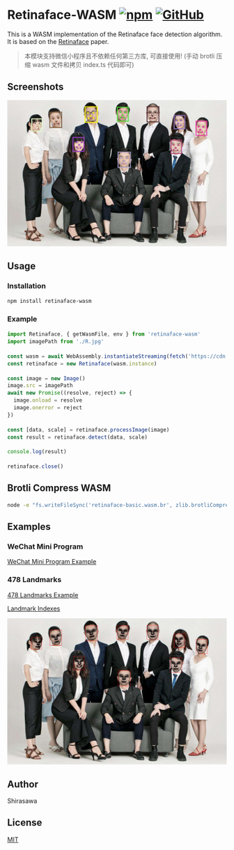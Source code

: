 # Retinaface-WASM [![npm](https://img.shields.io/npm/v/retinaface-wasm)](https://www.npmjs.com/package/retinaface-wasm) [![GitHub](https://img.shields.io/github/license/ShirasawaSama/retinaface-wasm)](LICENSE)

This is a WASM implementation of the Retinaface face detection algorithm. It is based on the [Retinaface](https://arxiv.org/abs/1905.00641) paper.

> 本模块支持微信小程序且不依赖任何第三方库, 可直接使用! (手动 brotli 压缩 wasm 文件和拷贝 index.ts 代码即可)

## Screenshots

![screenshot](screenshots/retinaface.jpg)

## Usage

### Installation

```bash
npm install retinaface-wasm
```

### Example

```typescript
import Retinaface, { getWasmFile, env } from 'retinaface-wasm'
import imagePath from './R.jpg'

const wasm = await WebAssembly.instantiateStreaming(fetch('https://cdn.jsdelivr.net/npm/retinaface-wasm/wasm/' + getWasmFile()), env)
const retinaface = new Retinaface(wasm.instance)

const image = new Image()
image.src = imagePath
await new Promise((resolve, reject) => {
  image.onload = resolve
  image.onerror = reject
})

const [data, scale] = retinaface.processImage(image)
const result = retinaface.detect(data, scale)

console.log(result)

retinaface.close()
```

## Brotli Compress WASM 

```bash
node -e "fs.writeFileSync('retinaface-basic.wasm.br', zlib.brotliCompressSync(fs.readFileSync('retinaface-basic.wasm')))"
```

## Examples

### WeChat Mini Program

[WeChat Mini Program Example](examples/wechat.ts)

### 478 Landmarks

[478 Landmarks Example](examples/landmarks.ts)

[Landmark Indexes](https://storage.googleapis.com/mediapipe-assets/documentation/mediapipe_face_landmark_fullsize.png)

![landmarks](screenshots/landmarks.jpg)

## Author

Shirasawa

## License

[MIT](LICENSE)
